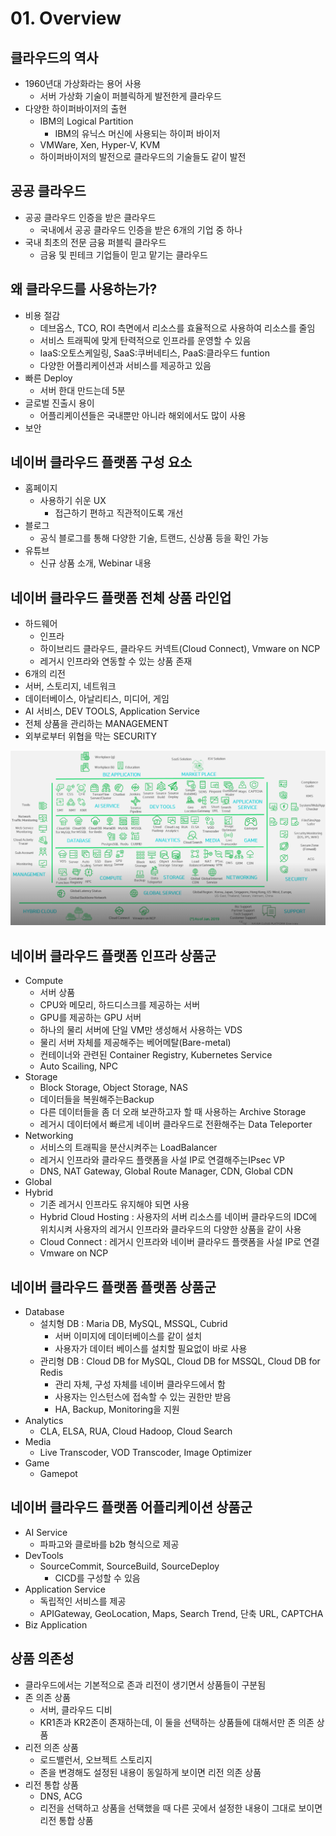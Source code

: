 # 01. Overview

## 클라우드의 역사

- 1960년대 가상화라는 용어 사용
  - 서버 가상화 기술이 퍼블릭하게 발전한게 클라우드
- 다양한 하이퍼바이저의 출현
  - IBM의 Logical Partition
    - IBM의 유닉스 머신에 사용되는 하이퍼 바이저
  - VMWare, Xen, Hyper-V, KVM
  - 하이퍼바이저의 발전으로 클라우드의 기술들도 같이 발전



## 공공 클라우드

- 공공 클라우드 인증을 받은 클라우드
  - 국내에서 공공 클라우드 인증을 받은 6개의 기업 중 하나
- 국내 최초의 전문 금융 퍼블릭 클라우드
  - 금융 및 핀테크 기업들이 믿고 맡기는 클라우드



## 왜 클라우드를 사용하는가?

- 비용 절감
  - 데브옵스,  TCO, ROI 측면에서 리소스를 효율적으로 사용하여 리소스를 줄임
  - 서비스 트래픽에 맞게 탄력적으로 인프라를 운영할 수 있음
  - IaaS:오토스케일링, SaaS:쿠버네티스, PaaS:클라우드 funtion
  - 다양한 어플리케이션과 서비스를 제공하고 있음
- 빠른 Deploy
  - 서버 한대 만드는데 5분
- 글로벌 진출시 용이
  - 어플리케이션들은 국내뿐만 아니라 해외에서도 많이 사용
- 보안



## 네이버 클라우드 플랫폼 구성 요소

- 홈페이지
  - 사용하기 쉬운 UX
    - 접근하기 편하고 직관적이도록 개선
- 블로그
  - 공식 블로그를 통해 다양한 기술, 트랜드, 신상품 등을 확인 가능
- 유튜브
  - 신규 상품 소개, Webinar 내용

 

## 네이버 클라우드 플랫폼 전체 상품 라인업

- 하드웨어
  - 인프라
  - 하이브리드 클라우드, 클라우드 커넥트(Cloud Connect),  Vmware on NCP
  - 레거시 인프라와 연동할 수 있는 상품 존재
- 6개의 리전
- 서버, 스토리지, 네트워크
- 데이터베이스, 아날리티스, 미디어, 게임
- AI 서비스, DEV TOOLS, Application Service
- 전체 상품을 관리하는 MANAGEMENT
- 외부로부터 위협을 막는 SECURITY

![image-20210129115231422](images/image-20210129115231422.png)



## 네이버 클라우드 플랫폼 인프라 상품군

- Compute
  - 서버 상품
  - CPU와 메모리, 하드디스크를 제공하는 서버
  - GPU를 제공하는 GPU 서버
  - 하나의 물리 서버에 단일 VM만 생성해서 사용하는 VDS
  - 물리 서버 자체를 제공해주는 베어메탈(Bare-metal)
  - 컨테이너와 관련된 Container Registry, Kubernetes Service
  - Auto Scailing, NPC
- Storage
  - Block Storage, Object Storage, NAS
  - 데이터들을 복원해주는Backup
  - 다른 데이터들을 좀 더 오래 보관하고자 할 때 사용하는 Archive Storage
  - 레거시 데이터에서 빠르게 네이버 클라우드로 전환해주는 Data Teleporter
- Networking
  - 서비스의 트래픽을 분산시켜주는 LoadBalancer
  - 레거시 인프라와 클라우드 플랫폼을 사설 IP로 연결해주는IPsec VP
  - DNS, NAT Gateway, Global Route Manager, CDN, Global CDN
- Global
- Hybrid
  - 기존 레거시 인프라도 유지해야 되면 사용
  - Hybrid Cloud Hosting : 사용자의 서버 리소스를 네이버 클라우드의 IDC에 위치시켜 사용자의 레거시 인프라와 클라우드의 다양한 상품을 같이 사용
  - Cloud Connect : 레거시 인프라와 네이버 클라우드 플랫폼을 사설 IP로 연결
  - Vmware on NCP



## 네이버 클라우드 플랫폼 플랫폼 상품군

- Database
  - 설치형 DB : Maria DB, MySQL, MSSQL, Cubrid
    - 서버 이미지에 데이터베이스를 같이 설치
    - 사용자가 데이터 베이스를 설치할 필요없이 바로 사용
  - 관리형 DB : Cloud DB for MySQL, Cloud DB for MSSQL, Cloud DB for Redis
    - 관리 자체, 구성 자체를 네이버 클라우드에서 함
    - 사용자는 인스턴스에 접속할 수 있는 권한만 받음
    - HA, Backup, Monitoring을 지원
- Analytics
  - CLA, ELSA, RUA, Cloud Hadoop, Cloud Search
- Media
  - Live Transcoder, VOD Transcoder, Image Optimizer
- Game
  - Gamepot



## 네이버 클라우드 플랫폼 어플리케이션 상품군

- AI Service
  - 파파고와 클로바를 b2b 형식으로 제공
- DevTools
  - SourceCommit, SourceBuild, SourceDeploy
    - CICD를 구성할 수 있음
- Application Service
  - 독립적인 서비스를 제공
  - APIGateway, GeoLocation, Maps, Search Trend, 단축 URL, CAPTCHA
- Biz Application



## 상품 의존성

- 클라우드에서는 기본적으로 존과 리전이 생기면서 상품들이 구분됨
- 존 의존 상품
  - 서버, 클라우드 디비
  - KR1존과 KR2존이 존재하는데, 이 둘을 선택하는 상품들에 대해서만 존 의존 상품
- 리전 의존 상품
  - 로드밸런서, 오브젝트 스토리지
  - 존을 변경해도 설정된 내용이 동일하게 보이면 리전 의존 상품
- 리전 통합 상품
  - DNS, ACG
  - 리전을 선택하고 상품을 선택했을 때 다른 곳에서 설정한 내용이 그대로 보이면 리전 통합 상품